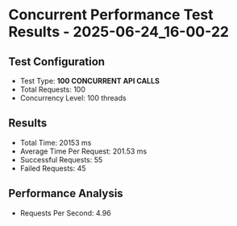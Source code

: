 # Concurrent Performance Test Results - 2025-06-24_16-00-22

## Test Configuration
- Test Type: **100 CONCURRENT API CALLS**
- Total Requests: 100
- Concurrency Level: 100 threads

## Results
- Total Time: 20153 ms
- Average Time Per Request: 201.53 ms
- Successful Requests: 55
- Failed Requests: 45

## Performance Analysis
- Requests Per Second: 4.96

